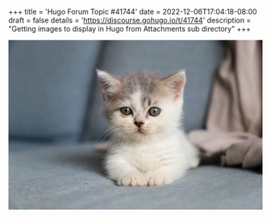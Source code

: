 +++
title = 'Hugo Forum Topic #41744'
date = 2022-12-06T17:04:18-08:00
draft = false
details = 'https://discourse.gohugo.io/t/41744'
description = "Getting images to display in Hugo from Attachments sub directory"
+++

![alt](</Attachments/image with space in name.jpg> "the title")
